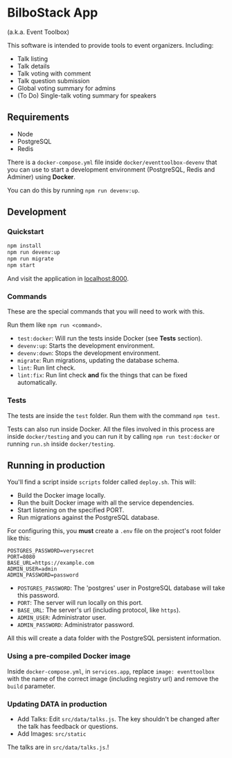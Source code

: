 # BilboStack App

(a.k.a. Event Toolbox)

This software is intended to provide tools to event organizers. Including:

- Talk listing
- Talk details
- Talk voting with comment
- Talk question submission
- Global voting summary for admins
- (To Do) Single-talk voting summary for speakers

## Requirements

- Node
- PostgreSQL
- Redis

There is a `docker-compose.yml` file inside `docker/eventtoolbox-devenv` that you can use to start a development environment (PostgreSQL, Redis and Adminer) using **Docker**.

You can do this by running `npm run devenv:up`.

## Development

### Quickstart

```bash
npm install
npm run devenv:up
npm run migrate
npm start
```

And visit the application in [localhost:8000](http://localhost:8000).

### Commands

These are the special commands that you will need to work with this.

Run them like `npm run <command>`.

 - `test:docker`: Will run the tests inside Docker (see **Tests** section).
 - `devenv:up`: Starts the development environment.
 - `devenv:down`: Stops the development environment.
 - `migrate`: Run migrations, updating the database schema.
 - `lint`: Run lint check.
 - `lint:fix`: Run lint check **and** fix the things that can be fixed automatically.

### Tests

The tests are inside the `test` folder. Run them with the command `npm test`.

Tests can also run inside Docker. All the files involved in this process are inside `docker/testing` and you can run it by calling `npm run test:docker` or running `run.sh` inside `docker/testing`.

## Running in production

You'll find a script inside `scripts` folder called `deploy.sh`. This will:

- Build the Docker image locally.
- Run the built Docker image with all the service dependencies.
- Start listening on the specified PORT.
- Run migrations against the PostgreSQL database.

For configuring this, you **must** create a `.env` file on the project's root folder like this:

```
POSTGRES_PASSWORD=verysecret
PORT=8080
BASE_URL=https://example.com
ADMIN_USER=admin
ADMIN_PASSWORD=password
```

- `POSTGRES_PASSWORD`: The 'postgres' user in PostgreSQL database will take this password.
- `PORT`: The server will run locally on this port.
- `BASE_URL`: The server's url (including protocol, like `https`).
- `ADMIN_USER`: Administrator user.
- `ADMIN_PASSWORD`: Administrator password.

All this will create a data folder with the PostgreSQL persistent information.

### Using a pre-compiled Docker image

Inside `docker-compose.yml`, in `services.app`, replace `image: eventtoolbox` with the name of the correct image (including registry url) and remove the `build` parameter.

### Updating DATA in production

* Add Talks: Edit `src/data/talks.js`. The key shouldn't be changed after the talk has feedback or questions.
* Add Images: `src/static`

The talks are in `src/data/talks.js`.!
